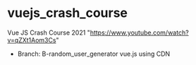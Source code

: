 # vuejs_crash_course
Vue JS Crash Course 2021 "https://www.youtube.com/watch?v=qZXt1Aom3Cs"


- Branch: B-random_user_generator vue.js using CDN 

